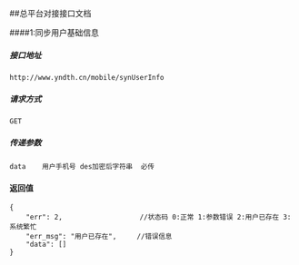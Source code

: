 ##总平台对接接口文档

####1:同步用户基础信息
##### 接口地址 ####
```
http://www.yndth.cn/mobile/synUserInfo
```
##### 请求方式 ####
```
GET
```
 
##### 传递参数 #####
```
data    用户手机号 des加密后字符串  必传
```

 
#### 返回值 ####
```
{
    "err": 2,                   //状态码 0:正常 1:参数错误 2:用户已存在 3:系统繁忙
    "err_msg": "用户已存在",     //错误信息
    "data": []
}
```